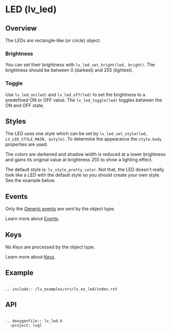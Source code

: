 # LED (lv_led)

## Overview

The LEDs are rectangle-like (or circle) object. 

### Brightness
You can set their brightness with `lv_led_set_bright(led, bright)`. The brightness should be between 0 (darkest) and 255 (lightest).

### Toggle
Use `lv_led_on(led)` and `lv_led_off(led)` to set the brightness to a predefined  ON or OFF value.  The `lv_led_toggle(led)` toggles between the ON and OFF state.

## Styles

The LED uses one style which can be set by `lv_led_set_style(led, LV_LED_STYLE_MAIN, &style)`. 
To determine the appearance the `style.body` properties are used. 

The colors are darkened and shadow width is reduced at a lower brightness and gains its original value at brightness 255 to show a lighting effect.  

The default style is: `lv_style_pretty_color`. Not that, the LED doesn't really look like a LED with the default style so you should create your own style. See the example below.

## Events
Only the [Generic events](/overview/event.html#generic-events) are sent by the object type.

Learn more about [Events](/overview/event).

## Keys
No *Keys* are processed by the object type.

Learn more about [Keys](/overview/indev).

## Example

```eval_rst

.. include:: /lv_examples/src/lv_ex_led/index.rst

```

## API 

```eval_rst

.. doxygenfile:: lv_led.h
  :project: lvgl
        
```
